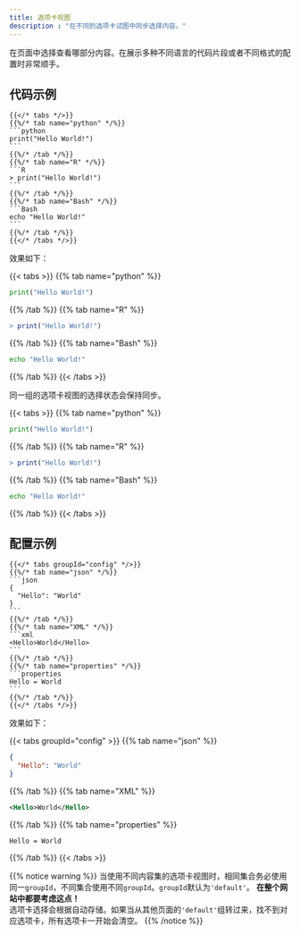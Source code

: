 ```yaml
---
title: 选项卡视图
description : "在不同的选项卡试图中同步选择内容。"
---
```


在页面中选择查看哪部分内容。在展示多种不同语言的代码片段或者不同格式的配置时非常顺手。

## 代码示例

	{{</* tabs */>}}
	{{%/* tab name="python" */%}}
	```python
	print("Hello World!")
	```
	{{%/* /tab */%}}
	{{%/* tab name="R" */%}}
	```R
	> print("Hello World!")
	```
	{{%/* /tab */%}}
	{{%/* tab name="Bash" */%}}
	```Bash
	echo "Hello World!"
	```
	{{%/* /tab */%}}
	{{</* /tabs */>}}

效果如下：

{{< tabs >}}
{{% tab name="python" %}}
```python
print("Hello World!")
```
{{% /tab %}}
{{% tab name="R" %}}
```R
> print("Hello World!")
```
{{% /tab %}}
{{% tab name="Bash" %}}
```Bash
echo "Hello World!"
```
{{% /tab %}}
{{< /tabs >}}

同一组的选项卡视图的选择状态会保持同步。

{{< tabs >}}
{{% tab name="python" %}}
```python
print("Hello World!")
```
{{% /tab %}}
{{% tab name="R" %}}
```R
> print("Hello World!")
```
{{% /tab %}}
{{% tab name="Bash" %}}
```Bash
echo "Hello World!"
```
{{% /tab %}}
{{< /tabs >}}

## 配置示例

	{{</* tabs groupId="config" */>}}
	{{%/* tab name="json" */%}}
	```json
	{
	  "Hello": "World"
	}
	```
	{{%/* /tab */%}}
	{{%/* tab name="XML" */%}}
	```xml
	<Hello>World</Hello>
	```
	{{%/* /tab */%}}
	{{%/* tab name="properties" */%}}
	```properties
	Hello = World
	```
	{{%/* /tab */%}}
	{{</* /tabs */>}}

效果如下：

{{< tabs groupId="config" >}}
{{% tab name="json" %}}
```json
{
  "Hello": "World"
}
```
{{% /tab %}}
{{% tab name="XML" %}}
```xml
<Hello>World</Hello>
```
{{% /tab %}}
{{% tab name="properties" %}}
```properties
Hello = World
```
{{% /tab %}}
{{< /tabs >}}

{{% notice warning %}}
当使用不同内容集的选项卡视图时，相同集合务必使用同一`groupId`，不同集合使用不同`groupId`。`groupId`默认为`'default'`。
**在整个网站中都要考虑这点！**  
 选项卡选择会根据自动存储。如果当从其他页面的`'default'`组转过来，找不到对应选项卡，所有选项卡一开始会清空。
{{% /notice %}}
